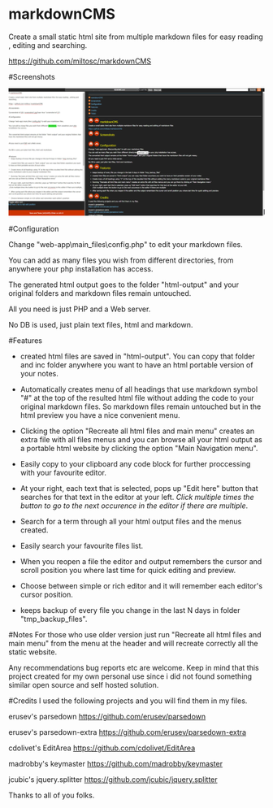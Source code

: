 # markdownCMS

Create a small static html site from multiple markdown files for easy reading , editing and searching.

https://github.com/miltosc/markdownCMS

#Screenshots

![screenshot of UI](./screenshot1.jpg?raw=true "screenshot of UI")

#Configuration

Change "web-app\main_files\config.php" to edit your markdown files.

You can add as many files you wish from different directories, from anywhere your php installation has access.


The generated html output goes to the folder "html-output" and your original folders and markdown files remain untouched.


All you need is just PHP and a Web server.


No DB is used, just plain text files, html and markdown.


#Features

*   created html files are saved in "html-output". 
You can copy that folder and inc folder anywhere you want to have an html portable version of your notes.

*   Automatically creates menu of all headings that use markdown symbol "#" at the top of the resulted html file without adding the code to your original markdown files. So markdown files remain untouched but in the html preview you have a nice convenient menu.

*   Clicking the option "Recreate all html files and main menu" creates an extra file with all files menus and you can browse all your html output as a portable html website by clicking the option "Main Navigation menu".

*   Easily copy to your clipboard any code block for further proccessing with your favourite editor.

*   At your right, each text that is selected, pops up "Edit here" button that searches for that text in the editor at your left.
_Click multiple times the button to go to the next occurence in the editor if there are multiple_.

*   Search for a term through all your html output files and the menus created.

*   Easily search your favourite files list.

*   When you reopen a file the editor and output remembers the cursor and scroll position you where last time for quick editing and preview.
 
*   Choose between simple or rich editor and it will remember each editor's cursor position.

*   keeps backup of every file you change in the last N days in folder "tmp_backup_files".


#Notes
For those who use older version just run "Recreate all html files and main menu" from the menu at the header and will recreate correctly all the static website.

Any recommendations bug reports etc are welcome.
Keep in mind that this project created for my own personal use since i did not found something similar open source and self hosted solution.

#Credits
I used the following projects and you will find them in my files.

erusev's parsedown
https://github.com/erusev/parsedown

erusev's parsedown-extra
https://github.com/erusev/parsedown-extra 

cdolivet's EditArea
https://github.com/cdolivet/EditArea

madrobby's keymaster
https://github.com/madrobby/keymaster

jcubic's jquery.splitter
https://github.com/jcubic/jquery.splitter

Thanks to all of you folks.
